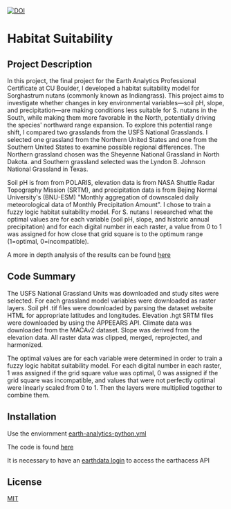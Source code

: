 [![DOI](https://zenodo.org/badge/903891825.svg)](https://doi.org/10.5281/zenodo.14504665)

# Habitat Suitability 
## Project Description  
In this project, the final project for the Earth Analytics Professional Certificate at CU Boulder, I developed a habitat suitability model for Sorghastrum nutans (commonly known as Indiangrass). This project aims to investigate whether changes in key environmental variables—soil pH, slope, and precipitation—are making conditions less suitable for S. nutans in the South, while making them more favorable in the North, potentially driving the species' northward range expansion. To explore this potential range shift, I compared two grasslands from the USFS National Grasslands. I selected one grassland from the Northern United States and one from the Southern United States to examine possible regional differences. The Northern grassland chosen was the Sheyenne National Grassland in North Dakota. and Southern grassland selected was the Lyndon B. Johnson National Grassland in Texas. 

Soil pH is from from POLARIS, elevation data is from NASA Shuttle Radar Topography Mission (SRTM), and precipitation data is from Bejing Normal University's (BNU-ESM) "Monthly aggregation of downscaled daily meteorological data of Monthly Precipitation Amount". I chose to train a fuzzy logic habitat suitability model. For S. nutans I researched what the optimal values are for each variable (soil pH, slope, and historic annual precipitation) and for each digital number in each raster, a value from 0 to 1 was assigned for how close that grid square is to the optimum range (1=optimal, 0=incompatible).

A more in depth analysis of the results can be found [here](Written_Analysis.md)

## Code Summary
The USFS National Grassland Units was downloaded and study sites were selected. For each grassland model variables were downloaded as raster layers. Soil pH .tif files were downloaded by parsing the dataset website HTML for appropriate latitudes and longitudes. Elevation .hgt SRTM files were downloaded by using the APPEEARS API. Climate data was downloaded from the MACAv2 dataset. Slope was derived from the elevation data. All raster data was clipped, merged, reprojected, and harmonized. 

The optimal values are for each variable were determined in order to train a fuzzy logic habitat suitability model. For each digital number in each raster, 1 was assigned if the grid square value was optimal, 0 was assigned if the grid square was incompatible, and values that were not perfectly optimal were linearly scaled from 0 to 1. Then the layers were multiplied together to combine them.

## Installation
Use the enviornment [earth-analytics-python.yml](earth-analytics-habitat.py)

The code is found [here](earth-analytics-habitat.py)

It is necessary to have an [earthdata login](https://urs.earthdata.nasa.gov/) to access the earthacess API

## License
[MIT](LICENSE)

